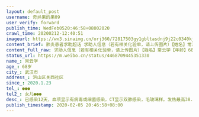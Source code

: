 ```yaml
---
layout: default_post
username: 奇异果的果09
user_verify: forward
publish_time: WedFeb0520:46:58+08002020
crawl_time: 20200212-12:40:51
imageurl: https://wx3.sinaimg.cn/orj360/72817503gy1gbltasdnj9j22c0340kjl.jpg,https://wx2.sinaimg.cn/orj360/72817503gy1gbltavrzqhj22c0340u0x.jpg
content_brief: 肺炎患者求助超话 求助人信息（若有相关化验单，请上传图片）【姓名】常云学【年龄】68岁【所在城市】武汉市【所在小区、社区】洪山区关西社区【患病时间】2020.1.23【联系方式】●●●【其他紧急联系人】女儿●●●【病情描述】已感染12天， 血项显示有病毒或细菌感染，CT显示 ...全文
content_full_raw: 求助人信息（若有相关化验单，请上传图片）【姓名】常云学【年龄】68岁【所在城市】武汉市【所在小区、社区】洪山区关西社区【患病时间】2020.1.23【联系方式】●●●【其他紧急联系人】女儿●●●【病情描述】已感染12天，血项显示有病毒或细菌感染，CT显示双肺感染，毛玻璃样。发热最高38.2度，没食欲，全身酸软无力，精神差，目前在酒店隔离，无依无助。跪求救救可怜的老人。武汉
status_url: https://m.weibo.cn/status/4468709445351330
name_: 常云学
age_: 68岁
city_: 武汉市
address_: 洪山区关西社区
since_: 2020.1.23
tel_: ●●●
tel2_: 女儿●●●
desc_: 已感染12天，血项显示有病毒或细菌感染，CT显示双肺感染，毛玻璃样。发热最高38.2度，没食欲，全身酸软无力，精神差，目前在酒店隔离，无依无助。跪求救救可怜的老人。武汉
publish_timestamp: 2020-02-05 20:46:58+08:00
---
```

